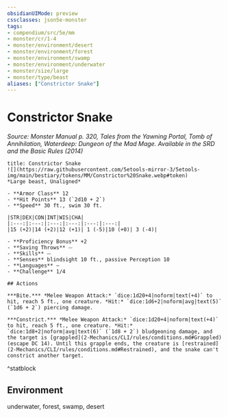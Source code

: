 ```yaml
---
obsidianUIMode: preview
cssclasses: json5e-monster
tags:
- compendium/src/5e/mm
- monster/cr/1-4
- monster/environment/desert
- monster/environment/forest
- monster/environment/swamp
- monster/environment/underwater
- monster/size/large
- monster/type/beast
aliases: ["Constrictor Snake"]
---
```

# Constrictor Snake
*Source: Monster Manual p. 320, Tales from the Yawning Portal, Tomb of Annihilation, Waterdeep: Dungeon of the Mad Mage. Available in the <span title='Systems Reference Document (5.1)'>SRD</span> and the Basic Rules (2014)*  

```ad-statblock
title: Constrictor Snake
![](https://raw.githubusercontent.com/5etools-mirror-3/5etools-img/main/bestiary/tokens/MM/Constrictor%20Snake.webp#token)
*Large beast, Unaligned*

- **Armor Class** 12
- **Hit Points** 13 (`2d10 + 2`)
- **Speed** 30 ft., swim 30 ft.

|STR|DEX|CON|INT|WIS|CHA|
|:---:|:---:|:---:|:---:|:---:|:---:|
|15 (+2)|14 (+2)|12 (+1)| 1 (-5)|10 (+0)| 3 (-4)|

- **Proficiency Bonus** +2
- **Saving Throws** ⏤
- **Skills** ⏤
- **Senses** blindsight 10 ft., passive Perception 10
- **Languages** —
- **Challenge** 1/4

## Actions

***Bite.*** *Melee Weapon Attack:* `dice:1d20+4|noform|text(+4)` to hit, reach 5 ft., one creature. *Hit:* `dice:1d6+2|noform|avg|text(5)` (`1d6 + 2`) piercing damage.

***Constrict.*** *Melee Weapon Attack:* `dice:1d20+4|noform|text(+4)` to hit, reach 5 ft., one creature. *Hit:* `dice:1d8+2|noform|avg|text(6)` (`1d8 + 2`) bludgeoning damage, and the target is [grappled](2-Mechanics/CLI/rules/conditions.md#Grappled) (escape DC 14). Until this grapple ends, the creature is [restrained](2-Mechanics/CLI/rules/conditions.md#Restrained), and the snake can't constrict another target.
```
^statblock

## Environment

underwater, forest, swamp, desert